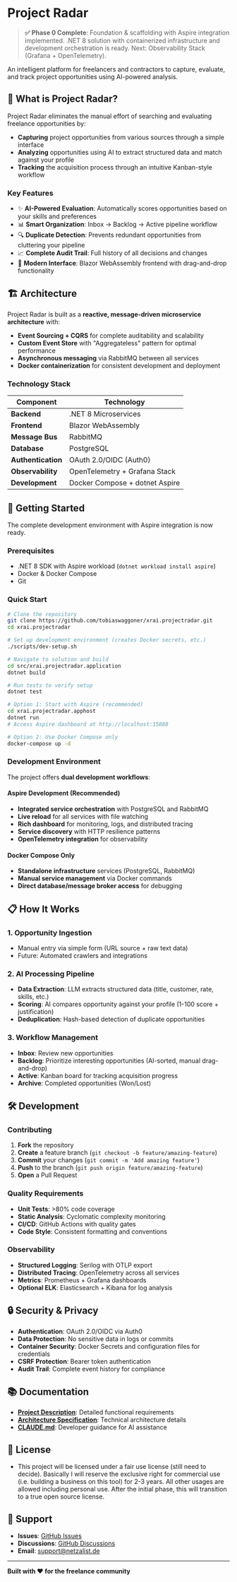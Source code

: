 # Project Radar

> **✅ Phase 0 Complete**: Foundation & scaffolding with Aspire integration implemented. .NET 8 solution with containerized infrastructure and development orchestration is ready. Next: Observability Stack (Grafana + OpenTelemetry).

An intelligent platform for freelancers and contractors to capture, evaluate, and track project opportunities using AI-powered analysis.

## 🎯 What is Project Radar?

Project Radar eliminates the manual effort of searching and evaluating freelance opportunities by:

- **Capturing** project opportunities from various sources through a simple interface
- **Analyzing** opportunities using AI to extract structured data and match against your profile
- **Tracking** the acquisition process through an intuitive Kanban-style workflow

### Key Features

- ✨ **AI-Powered Evaluation**: Automatically scores opportunities based on your skills and preferences
- 📊 **Smart Organization**: Inbox → Backlog → Active pipeline workflow
- 🔍 **Duplicate Detection**: Prevents redundant opportunities from cluttering your pipeline
- 📈 **Complete Audit Trail**: Full history of all decisions and changes
- 🎨 **Modern Interface**: Blazor WebAssembly frontend with drag-and-drop functionality

## 🏗️ Architecture

Project Radar is built as a **reactive, message-driven microservice architecture** with:

- **Event Sourcing + CQRS** for complete auditability and scalability
- **Custom Event Store** with "Aggregateless" pattern for optimal performance
- **Asynchronous messaging** via RabbitMQ between all services
- **Docker containerization** for consistent development and deployment

### Technology Stack

| Component | Technology |
|-----------|------------|
| **Backend** | .NET 8 Microservices |
| **Frontend** | Blazor WebAssembly |
| **Message Bus** | RabbitMQ |
| **Database** | PostgreSQL |
| **Authentication** | OAuth 2.0/OIDC (Auth0) |
| **Observability** | OpenTelemetry + Grafana Stack |
| **Development** | Docker Compose + dotnet Aspire |

## 🚀 Getting Started

The complete development environment with Aspire integration is now ready.

### Prerequisites

- .NET 8 SDK with Aspire workload (`dotnet workload install aspire`)
- Docker & Docker Compose
- Git

### Quick Start

```bash
# Clone the repository
git clone https://github.com/tobiaswaggoner/xrai.projectradar.git
cd xrai.projectradar

# Set up development environment (creates Docker secrets, etc.)
./scripts/dev-setup.sh

# Navigate to solution and build
cd src/xrai.projectradar.application
dotnet build

# Run tests to verify setup
dotnet test

# Option 1: Start with Aspire (recommended)
cd xrai.projectradar.apphost
dotnet run
# Access Aspire dashboard at http://localhost:15888

# Option 2: Use Docker Compose only
docker-compose up -d
```

### Development Environment

The project offers **dual development workflows**:

#### Aspire Development (Recommended)
- **Integrated service orchestration** with PostgreSQL and RabbitMQ
- **Live reload** for all services with file watching
- **Rich dashboard** for monitoring, logs, and distributed tracing
- **Service discovery** with HTTP resilience patterns
- **OpenTelemetry integration** for observability

#### Docker Compose Only
- **Standalone infrastructure** services (PostgreSQL, RabbitMQ)
- **Manual service management** via Docker commands
- **Direct database/message broker access** for debugging

## 📋 How It Works

### 1. Opportunity Ingestion
- Manual entry via simple form (URL source + raw text data)
- Future: Automated crawlers and integrations

### 2. AI Processing Pipeline
- **Data Extraction**: LLM extracts structured data (title, customer, rate, skills, etc.)
- **Scoring**: AI compares opportunity against your profile (1-100 score + justification)
- **Deduplication**: Hash-based detection of duplicate opportunities

### 3. Workflow Management
- **Inbox**: Review new opportunities
- **Backlog**: Prioritize interesting opportunities (AI-sorted, manual drag-and-drop)
- **Active**: Kanban board for tracking acquisition progress
- **Archive**: Completed opportunities (Won/Lost)

## 🛠️ Development

### Contributing

1. **Fork** the repository
2. **Create** a feature branch (`git checkout -b feature/amazing-feature`)
3. **Commit** your changes (`git commit -m 'Add amazing feature'`)
4. **Push** to the branch (`git push origin feature/amazing-feature`)
5. **Open** a Pull Request

### Quality Requirements

- **Unit Tests**: >80% code coverage
- **Static Analysis**: Cyclomatic complexity monitoring
- **CI/CD**: GitHub Actions with quality gates
- **Code Style**: Consistent formatting and conventions

### Observability

- **Structured Logging**: Serilog with OTLP export
- **Distributed Tracing**: OpenTelemetry across all services
- **Metrics**: Prometheus + Grafana dashboards
- **Optional ELK**: Elasticsearch + Kibana for log analysis

## 🔒 Security & Privacy

- **Authentication**: OAuth 2.0/OIDC via Auth0
- **Data Protection**: No sensitive data in logs or commits
- **Container Security**: Docker Secrets and configuration files for credentials
- **CSRF Protection**: Bearer token authentication
- **Audit Trail**: Complete event history for compliance

## 📚 Documentation

- **[Project Description](aidocs/ProjectRadar-ProjectDescription.md)**: Detailed functional requirements
- **[Architecture Specification](aidocs/ProjectRadar-HighLevelArchitecture.md)**: Technical architecture details
- **[CLAUDE.md](CLAUDE.md)**: Developer guidance for AI assistance

## 📄 License

- This project will be licensed under a fair use license (still need to decide). Basically I will reserve the exclusive right for commercial use (i.e. building a business on this tool) for 2-3 years. All other usages are allowed including personal use. After the initial phase, this will transition to a true open source license.

## 🤝 Support

- **Issues**: [GitHub Issues](https://github.com/tobiaswaggoner/xrai.projectradar/issues)
- **Discussions**: [GitHub Discussions](https://github.com/tobiaswaggoner/xrai.projectradar/discussions)
- **Email**: [support@netzalist.de](mailto:support@netzalist.de)

---

**Built with ❤️ for the freelance community**